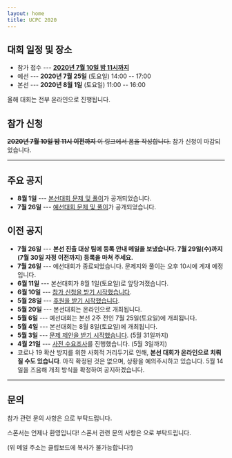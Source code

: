 ```yaml
---
layout: home
title: UCPC 2020
---
```


## 대회 일정 및 장소

 * 참가 접수 --- [**2020년 7월 10일 밤 11시까지**](https://forms.gle/gq84TYH62H6457uS7)
 * 예선 --- **2020년 7월 25일** (토요일) 14:00 -- 17:00
 * 본선 --- **2020년 8월 1일** (토요일) 11:00 -- 16:00

올해 대회는 전부 온라인으로 진행됩니다.

## 참가 신청

~~**2020년 7월 10일 밤 11시 이전까지** 이 링크에서 폼을 작성합니다.~~ 참가 신청이 마감되었습니다.

---

## 주요 공지

* **8월 1일** --- [본선대회 문제 및 풀이](/final)가 공개되었습니다.
* **7월 26일** --- [예선대회 문제 및 풀이](/qualifier)가 공개되었습니다.

## 이전 공지

* **7월 26일** --- **본선 진출 대상 팀에 등록 안내 메일을 보냈습니다. 7월 29일(수)까지 (7월 30일 자정 이전까지) 등록을 마쳐 주세요.**
* **7월 26일** --- 예선대회가 종료되었습니다. 문제지와 풀이는 오후 10시에 게재 예정입니다.
* **6월 11일** --- 본선대회가 8월 1일(토요일)로 앞당겨졌습니다.
* **6월 10일** --- [참가 신청을 받기 시작했습니다](https://forms.gle/gq84TYH62H6457uS7).
* **5월 28일** --- [후원을 받기 시작했습니다](/sponsor).
* **5월 20일** --- 본선대회는 온라인으로 개최됩니다.
* **5월 6일** --- 예선대회는 본선 2주 전인 7월 25일(토요일)에 개최됩니다.
* **5월 4일** --- 본선대회는 8월 8일(토요일)에 개최됩니다.
* **5월 3일** --- [문제 제안을 받기 시작했습니다](/tasks). (5월 31일까지)
* **4월 21일** --- [사전 수요조사](https://forms.gle/XjjWAn3BkBwBULMU9)를 진행했습니다. (5월 3일까지)
* 코로나 19 확산 방지를 위한 사회적 거리두기로 인해, **본선 대회가 온라인으로 치뤄질 수도 있습니다**.
  아직 확정된 것은 없으며, 상황을 예의주시하고 있습니다. 5월 14일을 즈음해 개최 방식을 확정하여 공지하겠습니다.
---

## 문의

참가 관련 문의 사항은 <a href="#" class="mail-address" data-name="contact" data-domain="ucpc" data-tld="me" onclick="window.location.href = 'mailto:' + this.dataset.name + '@' + this.dataset.domain + '.' + this.dataset.tld"></a>으로 부탁드립니다.

스폰서는 언제나 환영입니다! 스폰서 관련 문의 사항은 <a href="#" class="mail-address" data-name="sponsor" data-domain="ucpc" data-tld="me" onclick="window.location.href = 'mailto:' + this.dataset.name + '@' + this.dataset.domain + '.' + this.dataset.tld"></a>으로 부탁드립니다.

(위 메일 주소는 클립보드에 복사가 불가능합니다!)

